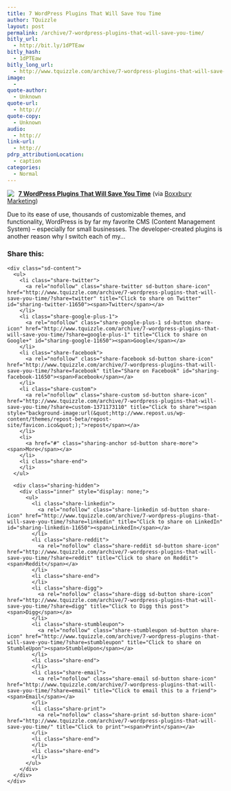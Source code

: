 ```yaml
---
title: 7 WordPress Plugins That Will Save You Time
author: TQuizzle
layout: post
permalink: /archive/7-wordpress-plugins-that-will-save-you-time/
bitly_url:
  - http://bit.ly/1dPTEaw
bitly_hash:
  - 1dPTEaw
bitly_long_url:
  - http://www.tquizzle.com/archive/7-wordpress-plugins-that-will-save-you-time/
image:
  - 
quote-author:
  - Unknown
quote-url:
  - http://
quote-copy:
  - Unknown
audio:
  - http://
link-url:
  - http://
pdrp_attributionLocation:
  - caption
categories:
  - Normal
---
```

<div class="rpuEmbedCode">
  <div class="rpuArticle rpuNoTitle rpuRepost-a684852ef26ab1a736b28b74d48f7a71-top" style="margin:0;padding:0;">
    <a rel="nofollow" target="_blank" href="http://s.tt/1HZyr" class="rpuThumb" rel="norewrite"><img src="//img.1.rp-api.com/thumb/6400893" style="float:left;margin-right:10px;" /></a><a rel="nofollow" target="_blank" href="http://s.tt/1HZyr" class="rpuTitle" rel="norewrite"><strong>7 WordPress Plugins That Will Save You Time</strong></a> (via <a rel="nofollow" target="_blank" href="http://s.tt/1HZyr" class="rpuHost" rel="norewrite">Boxxbury Marketing</a>) <p class="rpuSnip">
      Due to its ease of use, thousands of customizable themes, and functionality, WordPress is by far my favorite CMS (Content Management System) – especially for small businesses. The developer-created plugins is another reason why I switch each of my&hellip;
    </p>
  </div>
</div>

<!-- put the "tease", "jump" or "more" break here -->

<div class="rpuEmbedCode">
  <div class="rpuArticle rpuRepostMain rpuRepost-a684852ef26ab1a736b28b74d48f7a71-bottom" style="display:none;">
    &nbsp;
  </div>
  
  <div style="display: none;">
    <!-- How to customize this embed: http://www.repost.us/article-preview/#!shash=a684852ef26ab1a736b28b74d48f7a71 -->
  </div>
</div>

<div class="sharedaddy sd-sharing-enabled">
  <div class="robots-nocontent sd-block sd-social sd-social-icon-text sd-sharing">
    <h3 class="sd-title">
      Share this:
    </h3>
    
    <div class="sd-content">
      <ul>
        <li class="share-twitter">
          <a rel="nofollow" class="share-twitter sd-button share-icon" href="http://www.tquizzle.com/archive/7-wordpress-plugins-that-will-save-you-time/?share=twitter" title="Click to share on Twitter" id="sharing-twitter-11650"><span>Twitter</span></a>
        </li>
        <li class="share-google-plus-1">
          <a rel="nofollow" class="share-google-plus-1 sd-button share-icon" href="http://www.tquizzle.com/archive/7-wordpress-plugins-that-will-save-you-time/?share=google-plus-1" title="Click to share on Google+" id="sharing-google-11650"><span>Google</span></a>
        </li>
        <li class="share-facebook">
          <a rel="nofollow" class="share-facebook sd-button share-icon" href="http://www.tquizzle.com/archive/7-wordpress-plugins-that-will-save-you-time/?share=facebook" title="Share on Facebook" id="sharing-facebook-11650"><span>Facebook</span></a>
        </li>
        <li class="share-custom">
          <a rel="nofollow" class="share-custom sd-button share-icon" href="http://www.tquizzle.com/archive/7-wordpress-plugins-that-will-save-you-time/?share=custom-1371173110" title="Click to share"><span style="background-image:url(&quot;http://www.repost.us/wp-content/themes/repost-beta/repost-site/favicon.ico&quot;);">repost</span></a>
        </li>
        <li>
          <a href="#" class="sharing-anchor sd-button share-more"><span>More</span></a>
        </li>
        <li class="share-end">
        </li>
      </ul>
      
      <div class="sharing-hidden">
        <div class="inner" style="display: none;">
          <ul>
            <li class="share-linkedin">
              <a rel="nofollow" class="share-linkedin sd-button share-icon" href="http://www.tquizzle.com/archive/7-wordpress-plugins-that-will-save-you-time/?share=linkedin" title="Click to share on LinkedIn" id="sharing-linkedin-11650"><span>LinkedIn</span></a>
            </li>
            <li class="share-reddit">
              <a rel="nofollow" class="share-reddit sd-button share-icon" href="http://www.tquizzle.com/archive/7-wordpress-plugins-that-will-save-you-time/?share=reddit" title="Click to share on Reddit"><span>Reddit</span></a>
            </li>
            <li class="share-end">
            </li>
            <li class="share-digg">
              <a rel="nofollow" class="share-digg sd-button share-icon" href="http://www.tquizzle.com/archive/7-wordpress-plugins-that-will-save-you-time/?share=digg" title="Click to Digg this post"><span>Digg</span></a>
            </li>
            <li class="share-stumbleupon">
              <a rel="nofollow" class="share-stumbleupon sd-button share-icon" href="http://www.tquizzle.com/archive/7-wordpress-plugins-that-will-save-you-time/?share=stumbleupon" title="Click to share on StumbleUpon"><span>StumbleUpon</span></a>
            </li>
            <li class="share-end">
            </li>
            <li class="share-email">
              <a rel="nofollow" class="share-email sd-button share-icon" href="http://www.tquizzle.com/archive/7-wordpress-plugins-that-will-save-you-time/?share=email" title="Click to email this to a friend"><span>Email</span></a>
            </li>
            <li class="share-print">
              <a rel="nofollow" class="share-print sd-button share-icon" href="http://www.tquizzle.com/archive/7-wordpress-plugins-that-will-save-you-time/" title="Click to print"><span>Print</span></a>
            </li>
            <li class="share-end">
            </li>
            <li class="share-end">
            </li>
          </ul>
        </div>
      </div>
    </div>
  </div>
</div>